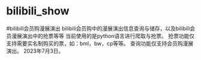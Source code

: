# bilibili_show
#bilibili会员购漫展演出
bilibili会员购中的漫展演出信息查询与储存，以及bilibili会员漫展演出中的抢票等等
当前使用的是python语言进行爬取与抢票。
抢票功能仅支持需要实名制购买的票，如：bml，bw，cp等等。
查询功能仅支持会员购漫展演出。
2023年7月3日。
